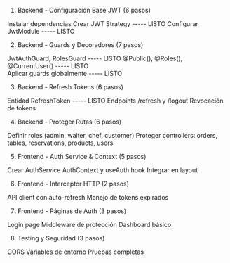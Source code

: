 1. Backend - Configuración Base JWT (6 pasos)

Instalar dependencias
Crear JWT Strategy ----- LISTO
Configurar JwtModule ----- LISTO

2. Backend - Guards y Decoradores (7 pasos)

JwtAuthGuard, RolesGuard ----- LISTO
@Public(), @Roles(), @CurrentUser()  ----- LISTO  
Aplicar guards globalmente  ----- LISTO 

3. Backend - Refresh Tokens (6 pasos)

Entidad RefreshToken ----- LISTO 
Endpoints /refresh y /logout
Revocación de tokens

4. Backend - Proteger Rutas (6 pasos)

Definir roles (admin, waiter, chef, customer)
Proteger controllers: orders, tables, reservations, products, users

5. Frontend - Auth Service & Context (5 pasos)

Crear AuthService
AuthContext y useAuth hook
Integrar en layout

6. Frontend - Interceptor HTTP (2 pasos)

API client con auto-refresh
Manejo de tokens expirados

7. Frontend - Páginas de Auth (3 pasos)

Login page
Middleware de protección
Dashboard básico

8. Testing y Seguridad (3 pasos)

CORS
Variables de entorno
Pruebas completas